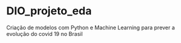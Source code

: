 # DIO_projeto_eda
Criação de modelos com Python e Machine Learning para prever a evolução do covid 19 no Brasil
